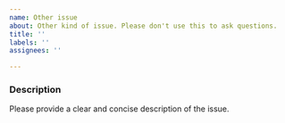 ```yaml
---
name: Other issue
about: Other kind of issue. Please don't use this to ask questions.
title: ''
labels: ''
assignees: ''

---
```


### Description

Please provide a clear and concise description of the issue.
